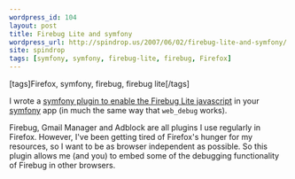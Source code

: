 ```yaml
---
wordpress_id: 104
layout: post
title: Firebug Lite and symfony
wordpress_url: http://spindrop.us/2007/06/02/firebug-lite-and-symfony/
site: spindrop
tags: [symfony, symfony, firebug-lite, firebug, Firefox]
---
```

[tags]Firefox, symfony, firebug, firebug lite[/tags]

I wrote a [symfony plugin to enable the Firebug Lite javascript](http://trac.symfony-project.com/trac/wiki/sfFirebugLitePlugin) in your [symfony][] app (in much the same way that `web_debug` works).

Firebug, Gmail Manager and Adblock are all plugins I use regularly in Firefox.  However, I've been getting tired of Firefox's hunger for my resources, so I want to be as browser independent as possible.  So this plugin allows me (and you) to embed some of the debugging functionality of Firebug in other browsers.

[rbu]: http://reviewsby.us/
[symfony]: http://symfony-project.com/
